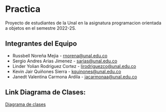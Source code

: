 # Practica
Proyecto de estudiantes de la Unal en la asignatura programacion orientada a objetos en el semestre 2022-2S.


## Integrantes del Equipo
* Russbell Noreña Mejia - rnorena@unal.edu.co
* Sergio Andres Arias Jimenez - sarias@unal.edu.co
* Linder Yolian Rodriguez Cortez - lirodriguezco@unal.edu.co
* Kevin Jair Quiñones Sierra - kquinones@unal.edu.co
* Janedt Valentina Carmona Ardila - jacarmonaa@unal.edu.co 




## Link Diagrama de Clases:
[Diagrama de clases](https://lucid.app/lucidchart/4305baf4-32af-4f5a-91cf-3d4f057b5203/edit?view_items=U_EpCjbWtDTw&invitationId=inv_6bd87463-ef9f-472b-84cd-2ef3f24eaff6#)


